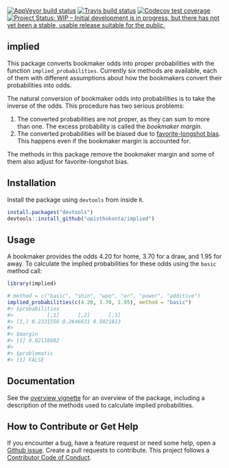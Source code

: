 
<!-- README.md is generated from README.Rmd. Please edit that file -->

<!-- badges: start -->

[![AppVeyor build
status](https://ci.appveyor.com/api/projects/status/github/opisthokonta/implied?branch=master&svg=true)](https://ci.appveyor.com/project/opisthokonta/implied)
[![Travis build
status](https://travis-ci.org/opisthokonta/implied.svg?branch=master)](https://travis-ci.org/opisthokonta/implied)
[![Codecov test
coverage](https://codecov.io/gh/JonasMoss/implied/branch/master/graph/badge.svg)](https://codecov.io/gh/JonasMoss/implied?branch=master)
[![Project Status: WIP – Initial development is in progress, but there
has not yet been a stable, usable release suitable for the
public.](https://www.repostatus.org/badges/latest/wip.svg)](https://www.repostatus.org/#wip)
<!-- badges: end -->

## implied

This package converts bookmaker odds into proper probabilities with the
function `implied_probabilities`. Currently six methods are available,
each of them with different assumptions about how the bookmakers convert
their probabilities into odds.

The natural conversion of bookmaker odds into probabilities is to take
the inverse of the odds. This procedure has two serious problems:

1.  The converted probabilities are not proper, as they can sum to more
    than one. The excess probability is called the *bookmaker margin*.
2.  The converted probabilities will be biased due to [favorite-longshot
    bias](https://en.wikipedia.org/wiki/Favourite-longshot_bias). This
    happens even if the bookmaker margin is accounted for.

The methods in this package remove the bookmaker margin and some of them
also adjust for favorite-longshot bias.

## Installation

Install the package using `devtools` from inside `R`.

``` r
install.packages("devtools")
devtools::install_github("opisthokonta/implied")
```

## Usage

A bookmaker provides the odds 4.20 for home, 3.70 for a draw, and 1.95
for away. To calculate the implied probabilities for these odds using
the `basic` method call:

``` r
library(implied)

# method = c("basic", "shin", "wpo", "or", "power", "additive")
implied_probabilities(c(4.20, 3.70, 1.95), method = "basic")
#> $probabilities
#>           [,1]      [,2]      [,3]
#> [1,] 0.2331556 0.2646631 0.5021813
#> 
#> $margin
#> [1] 0.02118602
#> 
#> $problematic
#> [1] FALSE
```

## Documentation

See the [overview
vignette](https://github.com/ophistokonta/implied/vignettes/overview)
for an overview of the package, including a description of the methods
used to calculate implied probabilities.

## How to Contribute or Get Help

If you encounter a bug, have a feature request or need some help, open a
[Github issue](https://github.com/ophistokonta/implied/issues). Create a
pull requests to contribute. This project follows a [Contributor Code of
Conduct](https://www.contributor-covenant.org/version/1/4/code-of-conduct.md).
